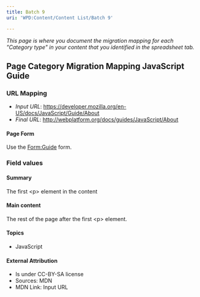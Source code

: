 ```yaml
---
title: Batch 9
uri: 'WPD:Content/Content List/Batch 9'

---
```

*This page is where you document the migration mapping for each "Category type" in your content that you identified in the spreadsheet tab.*

## Page Category Migration Mapping JavaScript Guide

### URL Mapping

-   *Input URL*: <https://developer.mozilla.org/en-US/docs/JavaScript/Guide/About>
-   *Final URL*: <http://webplatform.org/docs/guides/JavaScript/About>

#### Page Form

Use the [Form:Guide](/Form:Guide) form.

### Field values

#### Summary

The first \<p\> element in the content

#### Main content

The rest of the page after the first \<p\> element.

#### Topics

-   JavaScript

#### External Attribution

-   Is under CC-BY-SA license
-   Sources: MDN
-   MDN Link: Input URL
